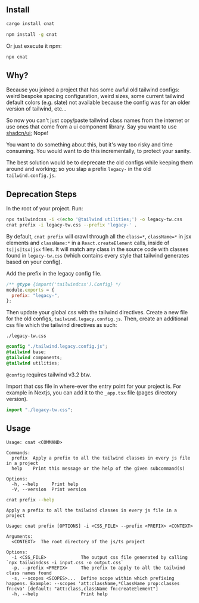 ## Install

```sh
cargo install cnat
```

```sh
npm install -g cnat
```

Or just execute it npm:

```sh
npx cnat
```

## Why?

Because you joined a project that has some awful old tailwind configs: weird bespoke spacing configuration,
weird sizes, some current tailwind default colors (e.g. slate) not available because the config was for an older version
of tailwind, etc...

So now you can't just copy/paste tailwind class names from the internet or use ones that come from a ui component library.
Say you want to use [shadcn/ui](https://ui.shadcn.com/); Nope!

You want to do something about this, but it's way too risky and time consuming. You would want to do this incrementally, to protect your
sanity.

The best solution would be to deprecate the old configs while keeping them around and working; so you slap a prefix `legacy-`
in the old `tailwind.config.js`.

## Deprecation Steps

In the root of your project. Run:

```sh
npx tailwindcss -i <(echo '@tailwind utilities;') -o legacy-tw.css
cnat prefix -i legacy-tw.css --prefix 'legacy-' .
```

By default, `cnat prefix` will crawl through all the `class=*`, `className=*` in jsx elements and `className:*` in a `React.createElement` calls, inside of `ts|js|tsx|jsx` files.
It will match any class in the source code with classes found in `legacy-tw.css` (which contains every style that tailwind generates based on your config).

Add the prefix in the legacy config file.

```js
/** @type {import('tailwindcss').Config} */
module.exports = {
  prefix: "legacy-",
};
```

Then update your global css with the tailwind directives. Create a new file for the old configs, `tailwind.legacy.config.js`.
Then, create an additional css file which the tailwind directives as such:

`./legacy-tw.css`

```css
@config "./tailwind.legacy.config.js";
@tailwind base;
@tailwind components;
@tailwind utilities;
```

`@config` requires tailwind v3.2 btw.

Import that css file in where-ever the entry point for your project is. For example in Nextjs, you can add it to the `_app.tsx` file (pages directory version).

```ts
import "./legacy-tw.css";
```

## Usage

```
Usage: cnat <COMMAND>

Commands:
  prefix  Apply a prefix to all the tailwind classes in every js file in a project
  help    Print this message or the help of the given subcommand(s)

Options:
  -h, --help     Print help
  -V, --version  Print version
```

```sh
cnat prefix --help
```

```
Apply a prefix to all the tailwind classes in every js file in a project

Usage: cnat prefix [OPTIONS] -i <CSS_FILE> --prefix <PREFIX> <CONTEXT>

Arguments:
  <CONTEXT>  The root directory of the js/ts project

Options:
  -i <CSS_FILE>             The output css file generated by calling `npx tailwindcss -i input.css -o output.css`
  -p, --prefix <PREFIX>     The prefix to apply to all the tailwind class names found
  -s, --scopes <SCOPES>...  Define scope within which prefixing happens. Example: --scopes 'att:className,*ClassName prop:classes fn:cva' [default: "att:class,className fn:createElement"]
  -h, --help                Print help
```
